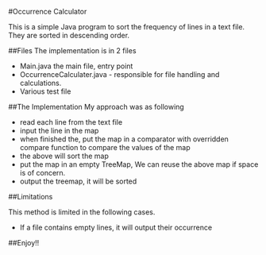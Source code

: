 #Occurrence Calculator

This is a simple Java program to sort the frequency of lines
in a text file. They are sorted in descending order.

##Files
The implementation is in 2 files
+ Main.java the main file, entry point
+ OccurrenceCalculater.java - responsible for file handling and calculations.
+ Various test file

##The Implementation
My approach was as following
+ read each line from the text file
+ input the line in the map
+ when finished the, put the map in a comparator with overridden compare function to compare the values of the map
+ the above will sort the map
+ put the map in an empty TreeMap, We can reuse the above map if space is of concern.
+ output the treemap, it will be sorted
	
##Limitations

This method is limited in the following cases.
+ If a file contains empty lines, it will output their occurrence

##Enjoy!!